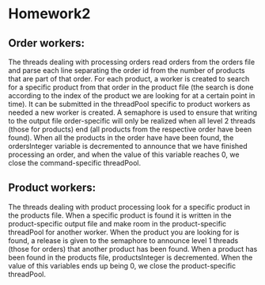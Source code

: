 # Homework2

## Order workers:

The threads dealing with processing orders read orders from the orders file
and parse each line separating the order id from the number of products that are part of that order.
For each product, a worker is created to search for a specific product from that order in
the product file (the search is done according to the index of the product we are looking for at a
certain point in time). It can be submitted in the threadPool specific to product workers as needed
a new worker is created. A semaphore is used to ensure that writing to the output file
order-specific will only be realized when all level 2 threads (those for products)
end (all products from the respective order have been found). When all the products in the order have
have been found, the ordersInteger variable is decremented to announce that we have finished processing an order,
and when the value of this variable reaches 0, we close the command-specific threadPool.



## Product workers:

The threads dealing with product processing look for a specific product in the products file.
When a specific product is found it is written in the product-specific output file and make room in
the product-specific threadPool for another worker. When the product you are looking for is found, a release is given
to the semaphore to announce level 1 threads (those for orders) that another product has been found.
When a product has been found in the products file, productsInteger is decremented. When the value of this
variables ends up being 0, we close the product-specific threadPool.
